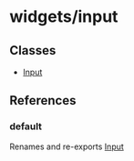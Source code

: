 # widgets/input

## Classes

- [Input](widgets.input.Class.Input.md)

## References

### default

Renames and re-exports [Input](widgets.input.Class.Input.md)
